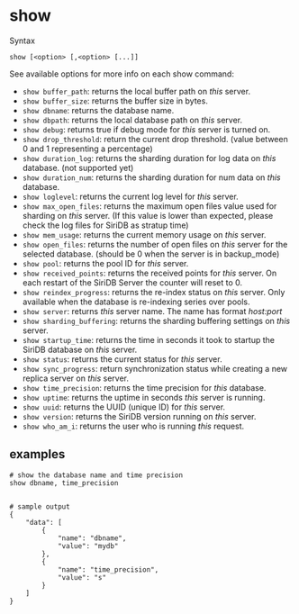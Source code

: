 show
====

Syntax

	show [<option> [,<option> [...]]

See available options for more info on each show command:

- `show buffer_path`: returns the local buffer path on *this* server.
- `show buffer_size`: returns the buffer size in bytes.
- `show dbname`: returns the database name.
- `show dbpath`: returns the local database path on *this* server.
- `show debug`: returns true if debug mode for *this* server is turned on.
- `show drop_threshold`: return the current drop threshold. (value between 0 and 1 representing a percentage)
- `show duration_log`: returns the sharding duration for log data on *this* database. (not supported yet)
- `show duration_num`: returns the sharding duration for num data on *this* database.
- `show loglevel`: returns the current log level for *this* server.
- `show max_open_files`: returns the maximum open files value used for sharding on *this* server. (If this value is lower than expected, please check the log files for SiriDB as stratup time)
- `show mem_usage`: returns the current memory usage on *this* server.
- `show open_files`: returns the number of open files on *this* server for the selected database. (should be 0 when the server is in backup_mode)
- `show pool`: returns the pool ID for *this* server.
- `show received_points`: returns the received points for *this* server. On each restart of the SiriDB Server the counter will reset to 0.
- `show reindex_progress`: returns the re-index status on *this* server. Only available when the database is re-indexing series over pools.
- `show server`: returns *this* server name. The name has format *host:port*
- `show sharding_buffering`: returns the sharding buffering settings on *this* server.
- `show startup_time`: returns the time in seconds it took to startup the SiriDB database on *this* server.
- `show status`: returns the current status for *this* server.
- `show sync_progress`: return synchronization status while creating a new replica server on *this* server.
- `show time_precision`: returns the time precision for *this* database.
- `show uptime`: returns the uptime in seconds *this* server is running.
- `show uuid`: returns the UUID (unique ID) for *this* server.
- `show version`: returns the SiriDB version running on *this* server.
- `show who_am_i`: returns the user who is running *this* request.

examples
--------
	
	# show the database name and time precision
	show dbname, time_precision


	# sample output
	{
		"data": [
			{
				"name": "dbname",
				"value": "mydb"
			}, 
			{
				"name": "time_precision",
				"value": "s"
			}
		]
	}